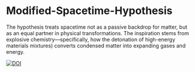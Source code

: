 # Modified-Spacetime-Hypothesis
The hypothesis treats spacetime not as a passive backdrop for matter, but as an equal partner in physical transformations. The inspiration stems from explosive chemistry—specifically, how the detonation of high-energy materials  mixtures) converts condensed matter into expanding gases and energy.

[![DOI](https://zenodo.org/badge/DOI/10.5281/zenodo.16887971.svg)](https://doi.org/10.5281/zenodo.16887971) 
